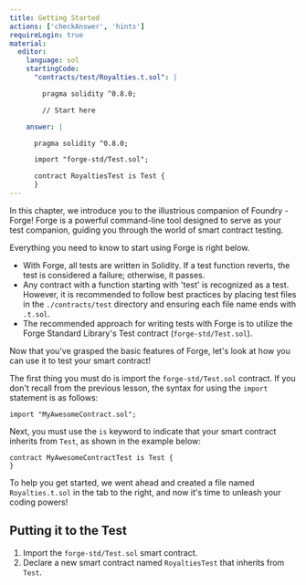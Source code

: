 ```yaml
---
title: Getting Started
actions: ['checkAnswer', 'hints']
requireLogin: true
material:
  editor:
    language: sol
    startingCode:
      "contracts/test/Royalties.t.sol": |

        pragma solidity ^0.8.0;

        // Start here

    answer: |

      pragma solidity ^0.8.0;

      import "forge-std/Test.sol";

      contract RoyaltiesTest is Test {
      }
---
```


In this chapter, we introduce you to the illustrious companion of Foundry - Forge! Forge is a powerful command-line tool designed to serve as your test companion, guiding you through the world of smart contract testing.

Everything you need to know to start using Forge is right below.

- With Forge, all tests are written in Solidity. If a test function reverts, the test is considered a failure; otherwise, it passes.
- Any contract with a function starting with 'test' is recognized as a test. However, it is recommended to follow best practices by placing test files in the `./contracts/test` directory and ensuring each file name ends with `.t.sol`.
- The recommended approach for writing tests with Forge is to utilize the Forge Standard Library's Test contract (`forge-std/Test.sol`).

Now that you've grasped the basic features of Forge, let's look at how you can use it to test your smart contract!

The first thing you must do is import the `forge-std/Test.sol` contract. If you don't recall from the previous lesson, the syntax for using the `import` statement is as follows:

```sol
import "MyAwesomeContract.sol";
```

Next, you must use the `is` keyword to indicate that your smart contract inherits from `Test`, as shown in the example below:

```sol
contract MyAwesomeContractTest is Test {
}
```

To help you get started, we went ahead and created a file named `Royalties.t.sol` in the tab to the right, and now it's time to unleash your coding powers!

## Putting it to the Test

1. Import the `forge-std/Test.sol` smart contract.
2. Declare a new smart contract named `RoyaltiesTest` that inherits from `Test`.
